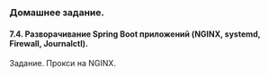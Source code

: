 ### Домашнее задание.

#### 7.4. Разворачивание Spring Boot приложений (NGINX, systemd, Firewall, Journalctl).

Задание. Прокси на NGINX.